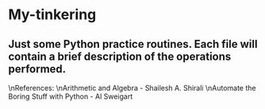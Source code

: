 # My-tinkering
Just some Python practice routines. 
Each file will contain a brief description of the operations performed.
--
\nReferences:
\nArithmetic and Algebra - Shailesh A. Shirali
\nAutomate the Boring Stuff with Python - Al Sweigart
